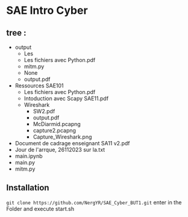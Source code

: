 # SAE Intro Cyber
## tree :
- output
  - Les
  - Les fichiers avec Python.pdf
  - mitm.py
  - None
  - output.pdf
- Ressources SAE101
  - Les fichiers avec Python.pdf
  - Intoduction avec Scapy SAE11.pdf
  - Wireshark
    - SW2.pdf
    - output.pdf
    - McDiarmid.pcapng
    - capture2.pcapng
    - Capture_Wireshark.png
- Document de cadrage enseignant SA11 v2.pdf
- Jour de l'arrque, 26112023 sur la.txt
- main.ipynb
- main.py
- mitm.py




## Installation
`git clone https://github.com/NergYR/SAE_Cyber_BUT1.git`
enter in the Folder and execute start.sh

